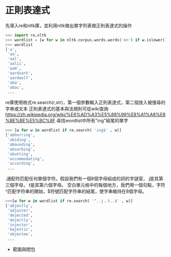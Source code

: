 正則表達式
==
先導入re和nltk庫，並利用nltk做出單字列表做正則表達式的操作
```python
>>> import re,nltk
>>> wordlist = [w for w in nltk.corpus.words.words('en') if w.islower()]
>>> wordlist
['a',
 'aa',
 'aal',
 'aalii',
 'aam',
 'aardvark',
 'aardwolf',
 'aba',
 'abac',
 ...
```
re庫使用格式re.search(r,str)，第一個參數輸入正則表達式，第二個放入被搜尋的字串或文本
正則表達式的基本與法規則可從wiki查詢<https://zh.wikipedia.org/wiki/%E6%AD%A3%E5%88%99%E8%A1%A8%E8%BE%BE%E5%BC%8F>
尋找wordlist中所有"ing"結尾的單字
```python
>>> [w for w in wordlist if re.search( 'ing$' , w)]
['abhorring',
 'abiding',
 'abounding',
 'absorbing',
 'abutting',
 'accommodating',
 'according',
 ...
```

.通配符匹配任何單個字符。假設我們有一個8個字母組成的詞的字謎室， j是其第三個字母， t是其第六個字母。
空白單元格中的每個地方，我們用一個句點，字符^匹配字符串的開始，$符號匹配字符串的結尾，使字串維持在8個字母。
```python
>>>[w for w in wordlist if re.search( '^..j..t..$' , w)]
['abjectly',
 'adjuster',
 'dejected',
 'dejectly',
 'injector',
 'majestic',
 'objectee',
 ...
```
- 範圍與閉包
